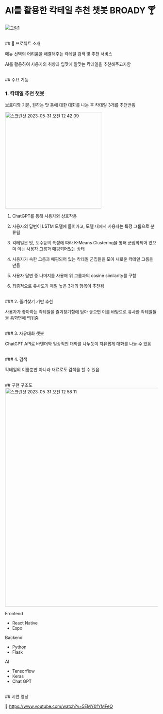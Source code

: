 # AI를 활용한 칵테일 추천 챗봇 BROADY 🍸

![그림1](https://github.com/TEAJAVAA/Chatbot/assets/88281367/b8526758-7e15-4dbb-bef3-2fc6b7b81c22)

<br/>
## 🍹 프로젝트 소개

메뉴 선택의 어려움을 해결해주는 칵테일 검색 및 추천 서비스

AI를 활용하여 사용자의 취향과 입맛에 알맞는 칵테일을 추천해주고자함


<br/>
## 주요 기능

### 1. 칵테일 추천 챗봇

브로디와 기분, 원하는 맛 등에 대한 대화를 나눈 후 칵테일 3개를 추천받음

<img width="317" alt="스크린샷 2023-05-31 오전 12 42 09" src="https://github.com/TEAJAVAA/Chatbot/assets/88281319/2e2468b7-3844-4773-bdb9-4c6626724b8e">


1) ChatGPT를 통해 사용자와 상호작용

2) 사용자의 답변이 LSTM 모델에 들어가고, 모델 내에서 사용자는 특정 그룹으로 분류됨

3) 칵테일은 맛, 도수등의 특성에 따라 K-Means Clustering을 통해 군집화되어 있으며 이는 사용자 그룹과 매핑되어있는 상태

4) 사용자가 속한 그룹과 매핑되어 있는 칵테일 군집들을 모아 새로운 칵테일 그룹을 만듦

5) 사용자 답변 중 나머지를 사용해 위 그룹과의 cosine similarity를 구함

6) 최종적으로 유사도가 제일 높은 3개의 항목이 추천됨

<br/>
### 2. 즐겨찾기 기반 추천

사용자가 좋아하는 칵테일을 즐겨찾기함에 담아 놓으면 이를 바탕으로 유사한 칵테일들을 홈화면에 띄워줌

<br/>
### 3. 자유대화 챗봇

ChatGPT API로 바텐더와 일상적인 대화를 나누듯이 자유롭게 대화를 나눌 수 있음

<br/>
### 4. 검색

칵테일의 이름뿐만 아니라 재료로도 검색을 할 수 있음


<br/>
## 구현 구조도

<img width="719" alt="스크린샷 2023-05-31 오전 12 58 11" src="https://github.com/TEAJAVAA/Chatbot/assets/88281319/273daa34-d103-4d30-b123-cf63661b7862">


Frontend

- React Native
- Expo

Backend

- Python
- Flask

AI

- Tensorflow
- Keras
- Chat GPT

<br/>
## 시연 영상

 🎥 https://www.youtube.com/watch?v=5EMY0fYMFeQ
